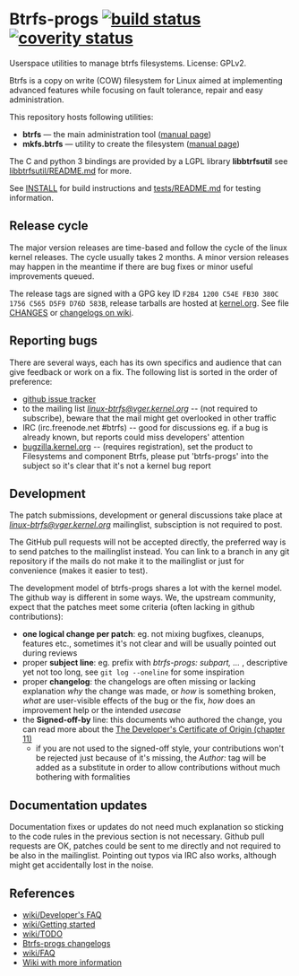 Btrfs-progs [![build status](https://travis-ci.org/kdave/btrfs-progs.svg?branch=devel)](https://travis-ci.org/kdave/btrfs-progs) [![coverity status](https://scan.coverity.com/projects/617/badge.svg)](https://scan.coverity.com/projects/btrfs-progs)
===========

Userspace utilities to manage btrfs filesystems.
License: GPLv2.

Btrfs is a copy on write (COW) filesystem for Linux aimed at implementing
advanced features while focusing on fault tolerance, repair and easy
administration.


This repository hosts following utilities:

* **btrfs** &mdash; the main administration tool ([manual page](https://btrfs.wiki.kernel.org/index.php/Manpage/btrfs))
* **mkfs.btrfs** &mdash; utility to create the filesystem ([manual page](https://btrfs.wiki.kernel.org/index.php/Manpage/mkfs.btrfs))

The C and python 3 bindings are provided by a LGPL library **libbtrfsutil** see
[libbtrfsutil/README.md](libbtrfsutil/README.md) for more.

See [INSTALL](INSTALL) for build instructions and [tests/README.md](tests/README.md) for
testing information.

Release cycle
-------------

The major version releases are time-based and follow the cycle of the linux
kernel releases. The cycle usually takes 2 months. A minor version releases may
happen in the meantime if there are bug fixes or minor useful improvements
queued.

The release tags are signed with a GPG key ID `F2B4 1200 C54E FB30 380C  1756 C565 D5F9 D76D 583B`,
release tarballs are hosted at [kernel.org](https://www.kernel.org/pub/linux/kernel/people/kdave/btrfs-progs/).
See file [CHANGES](CHANGES) or [changelogs on wiki](https://btrfs.wiki.kernel.org/index.php/Changelog#By_version_.28btrfs-progs.29).

Reporting bugs
--------------

There are several ways, each has its own specifics and audience that can give
feedback or work on a fix. The following list is sorted in the order of
preference:

* [github issue tracker](https://github.com/kdave/btrfs-progs/issues)
* to the mailing list *linux-btrfs@vger.kernel.org* -- (not required to
  subscribe), beware that the mail might get overlooked in other traffic
* IRC (irc.freenode.net #btrfs) -- good for discussions eg. if a bug is already
  known, but reports could miss developers' attention
* [bugzilla.kernel.org](https://bugzilla.kernel.org) -- (requires
  registration), set the product to Filesystems and component Btrfs, please put
  'btrfs-progs' into the subject so it's clear that it's not a kernel bug
  report


Development
-----------

The patch submissions, development or general discussions take place at
*linux-btrfs@vger.kernel.org* mailinglist, subsciption is not required to post.

The GitHub pull requests will not be accepted directly, the preferred way is to
send patches to the mailinglist instead. You can link to a branch in any git
repository if the mails do not make it to the mailinglist or just for
convenience (makes it easier to test).

The development model of btrfs-progs shares a lot with the kernel model. The
github way is different in some ways. We, the upstream community, expect that
the patches meet some criteria (often lacking in github contributions):

* **one logical change per patch**: eg. not mixing bugfixes, cleanups, features
  etc., sometimes it's not clear and will be usually pointed out during reviews
* proper **subject line**: eg. prefix with _btrfs-progs: subpart, ..._ ,
  descriptive yet not too long, see `git log --oneline` for some inspiration
* proper **changelog**: the changelogs are often missing or lacking explanation _why_
  the change was made, or _how_ is something broken, _what_ are user-visible
  effects of the bug or the fix, _how_ does an improvement help or the intended
  _usecase_
* the **Signed-off-by** line: this documents who authored the change, you can read
  more about the
  [The Developer's Certificate of Origin (chapter 11)](https://www.kernel.org/doc/html/latest/process/submitting-patches.html#sign-your-work-the-developer-s-certificate-of-origin)
  * if you are not used to the signed-off style, your contributions won't be
    rejected just because of it's missing, the _Author:_ tag will be added as a
    substitute in order to allow contributions without much bothering with
    formalities

Documentation updates
---------------------

Documentation fixes or updates do not need much explanation so sticking to the
code rules in the previous section is not necessary. Github pull requests are
OK, patches could be sent to me directly and not required to be also in the
mailinglist. Pointing out typos via IRC also works, although might get
accidentally lost in the noise.

References
----------

* [wiki/Developer's FAQ](https://btrfs.wiki.kernel.org/index.php/Developer's_FAQ)
* [wiki/Getting started](https://btrfs.wiki.kernel.org/index.php/Getting_started)
* [wiki/TODO](https://btrfs.wiki.kernel.org/index.php/Project_ideas#Userspace_tools_projects)
* [Btrfs-progs changelogs](https://btrfs.wiki.kernel.org/index.php/Changelog#By_version_.28btrfs-progs.29)
* [wiki/FAQ](https://btrfs.wiki.kernel.org/index.php/FAQ)
* [Wiki with more information](https://btrfs.wiki.kernel.org)
